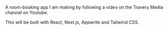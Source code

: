 A room-booking app I am making by following a video on the Travery Media channel on Youtube.

This will be built with React, Next.js, Appwrite and Tailwind CSS.

